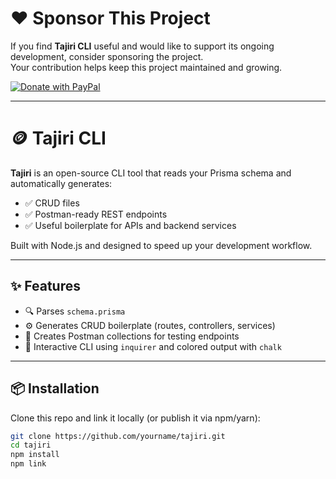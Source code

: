 # ❤️ Sponsor This Project

If you find **Tajiri CLI** useful and would like to support its ongoing development, consider sponsoring the project.  
Your contribution helps keep this project maintained and growing.  

[![Donate with PayPal](https://img.shields.io/badge/Donate-PayPal-blue?logo=paypal)](https://www.paypal.com/donate/?hosted_button_id=244NK5AWBKPFN)

---

# 🪙 Tajiri CLI

**Tajiri** is an open-source CLI tool that reads your Prisma schema and automatically generates:

- ✅ CRUD files  
- ✅ Postman-ready REST endpoints  
- ✅ Useful boilerplate for APIs and backend services  

Built with Node.js and designed to speed up your development workflow.

---

## ✨ Features

- 🔍 Parses `schema.prisma`  
- ⚙️ Generates CRUD boilerplate (routes, controllers, services)  
- 🧾 Creates Postman collections for testing endpoints  
- 🎨 Interactive CLI using `inquirer` and colored output with `chalk`  

---

## 📦 Installation

Clone this repo and link it locally (or publish it via npm/yarn):

```bash
git clone https://github.com/yourname/tajiri.git
cd tajiri
npm install
npm link
